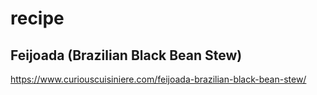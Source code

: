 # recipe

## Feijoada (Brazilian Black Bean Stew)

 https://www.curiouscuisiniere.com/feijoada-brazilian-black-bean-stew/
